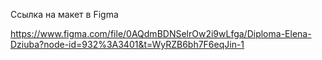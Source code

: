 
Cсылка на макет в Figma

https://www.figma.com/file/0AQdmBDNSelrOw2i9wLfga/Diploma-Elena-Dziuba?node-id=932%3A3401&t=WyRZB6bh7F6eqJin-1